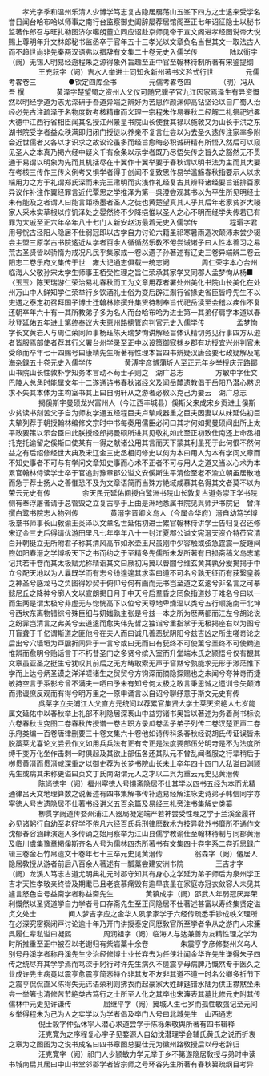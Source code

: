 <!-- { "loadSidebar": true } -->
　　孝光字季和温州乐清人少博学笃志复古隐居鴈荡山五峯下四方之士逺来受学名誉日闻台哈布哈以师事之南行台监察御史阖辞屡荐居馆阁至正七年诏征隐士以秘书监著作郎召与旺扎勒图济尔噶朗董立同应诏赴京师见帝于宣文阁进孝经图说帝大悦赐上尊明年升文林郎秘书监丞卒于官年五十三孝光以文章负名当世其文一取法古人而不趋世尚非先秦两汉语弗以措辞有文集二十卷元史入儒学传
　　
　　陆以衜字（阙）无锡人明易经遡程朱之源得象外旨趣至正中官至翰林待制所著有宋鉴提纲
　　
　　王充耘字（阙）吉水人举进士同知永新州著书义矜式行世
　　
　　元儒考畧卷三
　　
　　●钦定四库全书
　　
　　元儒考畧卷四
　　
　　（明）冯从吾 撰
　　
　　黄泽字楚望蜀之资州人父仪可随兄骥子官九江因家焉泽生有异资慨然以明经学道为志尤深研于吾道异端之辨好为苦思作颜渊仰高钻坚论以自广蜀人治经必先古注疏泽于名物度数考核精审而义理一宗程朱作易春秋二经解二礼祭祀述畧大徳中江西行省相臣闻其名授江州景星书院山长使食其禄以施敎又为山长于洪之东湖书院受学者益众秩满即归闭门授徒以养亲不复言仕尝以为去圣久逺传注家率多附会近世儒者又各以才识求之故议论虽多而经旨愈晦必积诚研精有所悟入然后可以窥见圣人之本真乃掲六经中疑义千有余条以示学者既乃尽悟失传之旨久之豁然无不贯通于易谓以明象为先而其机括尽在十翼作十翼举要于春秋谓以明书法为主而其大要在考核三传作三传义例考又惧学者得于创闻不复致思作易学滥觞春秋指要示人以求端用力之方于礼谓郑氏深而未完王肃明而实浅作礼经复古其辨释诸经要旨诋排百家异议作补注作翼经罪言近代覃思之学推泽为第一呉澄尝观其书以为平生所见明经士未有能及之者谓人曰能言距杨墨者圣人之徒也黄楚望真其人乎其后年老家贫岁大祲家人采木实草根以疗饥泽处之晏然终不少降挹惟以圣人之心不明而经学失传若已有罪为大戚至正六年卒年八十七门人新安赵汸最着元史入儒学传
　　
　　程瑁字君用号恱古泾阳人隐居不仕弱冠即以古学自力讨论六籍虽祁寒暑雨造次颠沛未尝少辍尝主盟三原学古书院逺近从学者百余人循循然乐敎不倦尝诫诸子曰人性本善习之易荒古圣贤皆以骄惰为戒况凡民乎集家戒一卷以遗子孙著述有辽史三卷异端辨二卷云阳志二卷乐府文集传于世　雍大记通志俱载一统志阙
　　
　　周仁荣字本心台州临海人父敬孙宋太学生师事王栢受性理之旨仁荣承其家学又同郡人孟梦恂从杨■〈玉玉〉陈天瑞游仁荣治易礼春秋而工为文章用荐者署处州美化书院山长美化在处州万山中人鲜知学仁荣举行乡饮酒礼士俗为变后辟江淛行省掾史省臣皆呼先生不以吏遇之泰定初召拜国子博士迁翰林修撰升集贤待制奉旨代祀岳渎至会稽以疾作不复还朝卒年六十有一其所教弟子多为名人而台哈布哈为进士第一其弟仔肩字本道以春秋登延佑五年进士第终奉议大夫恵州路摠管府判官元史入儒学传
　　
　　孟梦恂字长文黄岩人与周仁荣同师事杨珏陈天瑞梦恂讲解经旨体认精切务见行事四方从逰者皆服焉部使者荐其行义署台州学录至正中以设策御寇捄乡郡有功授宜兴州判官未受命而卒年七十四赐号曰康靖先生所著有性理本旨四书辨疑汉唐会要七政疑解及笔海杂録五十卷元史入儒学传
　　
　　黄溥字彦博蒲圻人至正元年乡举授庆元路鄮山书院山长性敦朴学知务本言动不茍士子则之　湖广总志
　　
　　方敏中字仕文巴陵人总角时能属文年十二遂通诗书春秋诸经义及闻岳麓遗教倡于岳阳乃潜心黙识求不失其本体为主构室书其上曰自明轩从之游者必敎以克己为要云　湖广总志
　　
　　揭傒斯字曼硕龙兴富州人（今江西丰城县）傒斯父来成宋乡贡进士傒斯少贫读书刻苦父子自为师友学通五经程巨夫卢摰咸器重之巨夫因妻以从妹延佑初巨夫摰列荐于朝授翰林编修文宗时中书每奏用儒臣必问曰其才何如掲曼硕间出所上太平政要策以示台臣曰此朕授经郎掲曼硕所进其见敬礼如此至正初致仕南还上命丞相托克托谕留之傒斯曰使某有一得之献诸公用其言而天下蒙其利虽死于此何恨不然何益之有后绍修经世大典及宋辽金三史丞相问修史以何为本曰用人为本有学问文章而不知史事者不可与有学问文章知史事而心术不正者不可与用人之道又当以心术为本累官翰林侍读学士卒于官追封豫章郡公谥文安傒斯生平清俭至老不渝立朝虽居散地而急于荐士扬人之善惟恐不及为文章语简而当殊方絶域咸慕其名得其文者莫不以为荣云元史有传
　　
　　余天民元延佑间授白鹭洲书院山长敦复古道务崇正学书院侧有奉浮屠者请于总管毁之立复古亭于上由是洲地悉属书院见呉师尹书院记　曾洋撰白鹭书院志人物列传
　　
　　黄溍字晋卿义乌人（今属金华府）溍自幼笃学博极羣书师事长山敎谕王炎泽以文章名世延佑初进士累官翰林侍讲学士告归复召还修宋辽金三史后得请优游田里凡七年卒年八十一封江夏郡公谥文宪溍天资介特莅官清白升朝挺立无所附君子称其清风高节如氷壶玉尺虽刚中少容触或弦急霆震一旋踵间煦如阳春溍之学博极天下之书而约之于至精多先儒所未发所著有日损斋稿义乌志笔记共若干卷而其太极赋尤称精诣其文曰厥初冯翼以瞢闇兮维玄黄其孰分爰掲掲于中立兮配天地以为人曩既学而有志兮纷遑遑其求索曰道不可名兮孰无征而有获繄皇羲之神圣兮感龙马之负图得妙契于俯仰兮何有画而无书岂至道之玄逺兮非名言之可摹懿尼丘之降神兮廓人文以宣朗掲日月于中天兮启羣昏之罔象指道妙于难名兮曰以一而生两是谓太极兮非虚无与惚恍高下以位兮天尊地卑燥湿以类兮五行顺施南干北坤兮西坎东离物错综兮殊巨细与妍媸孰主张是兮兹一本之所为厯两都而江左兮胡论说之纷霏岂清言之弗美兮去道逺而愈失伟先哲之独诣兮重指掌于无极掲座右以为图兮开盲聋于千亿谓斯道之匪他兮在夫人而曰诚几善恶犹阴阳兮兹吉凶之所生嗟竒论之后出兮穴墙垣为戸牖折同异于一言兮或曰无而曰有莸终不可使薫兮垩终不可使黝道惟辨而愈明兮贻话言于不朽昔圣门之多贤兮缤入室而升堂端木氏之颕悟兮仅有覩其文章虽亚圣之挺生兮犹叹其前后之无方畴敢索无声于窅黙兮孰能求无形于渺茫惟下学而上达兮炳圣谟之洋洋嗟诸生之贸贸兮方钩深而摘隐探赐也之未闻兮夸神竒而捷敏持空言于系影兮曾不满夫一哂曰予未有知兮何太极之敢言秉思诚之遗训兮矢颠沛而弗谖庶反观而有得兮明万里之一原申诵言以自诏兮聊纾意于斯文元史有传
　　
　　呉莱字立夫浦江人父直方元统间以荐累官集贤大学士莱天资絶人七岁能属文延佑中以春秋举上礼部不利隐居深褭山中益穷诸书奥旨以著述为务着尚书标说六卷春秋世变图二卷春秋传授谱一卷古职方录瓜卷孟子弟子列传二卷汉楚正声二卷乐府类编一百卷唐律删要三十卷文集六十卷他如诗传科条春秋经说胡氏传证误皆未脱藁莱尤喜论文尝云作文如用兵兵法有正有竒正是法度要部伍分明竒是不为法度所缚千变万化坐作击刺一时俱起及其欲止部伍各还其队元不曾乱闻者服之行辈稍后于栁贯黄溍而贯溍咸深重之以御史荐为长芗书院山长未上卒年四十四门人私谥曰渊颕先生或病其未称更谥曰贞文丁氏南湖谓元人之才以二呉为重云元史见黄溍传
　　
　　陈尚徳字（阙）福州寜徳人号惧斋隐居不仕其学以四书五经为本而尤精通律吕天文地理算数之说著述有四书集解书传补遗易经解注咏史诗弟子韩信同字亦寜徳人号古遗隐居不仕著书经讲义五百余篇及易经三礼旁注书集解史类纂
　　
　　栁贯字阙道传婺州浦江人器局凝定端严若神尝受性理之学于兰溪金履祥必见诸躬行自幼至老好学不倦凡六经百氏兵刑律厯数术方技异敎外书靡所不通作文沈郁舂容涵肆演迤人多传诵之始用察举为江山县儒学教谕仕至翰林待制与同郡黄溍及临川虞集豫章掲傒斯齐名人号为儒林四杰所著书有文集四十卷字系二卷近思録广辑三卷金石竹帛遗文十卷年七十三卒元史见黄溍传
　　
　　翁森字（阙）僊居人隐居敎授从游者前后八百余人著述有一瓢藁尝建安洲书院
　　
　　王吉才字（阙）龙溪人笃志古道尤明典礼元时郡守知其有身心之学延为弟子师后为泉州学正吉才天性孝敬亲终皆及期耄已且老哀慕痛毁有逾早丧虽在家庭亦冠衣敛容人未见其遽言怒色自号益斋学者称益斋先生
　　
　　黄镇成字（阙）邵武人年弱冠厌弃荣利慨然以圣贤道学自力学者号曰存斋先生至正间隐居不仕著述甚富以寿终集贤定谥贞文处士
　　
　　闻人梦吉字应之金华人夙承家学于六经传疏悉手钞成帙义理所在必深究密察闭戸讨论逾十年乃开门讲授泰定间厯敎官所至学者争从之游门人宋濂呉履仁辈私谥曰凝熙
　　
　　周润祖字（阙）临海人与达兼善为友精性理之学为时所推重至正中被召以老谢归有紫岩藁十余卷
　　
　　朱震亨字彦修婺州义乌人别号丹溪学者称丹溪先生少治经修博士业长弃去为任侠壮闻金华许先生谦得朱子四传之统尽弃其学学焉而笃深于躬行时许先生病久不瘥震亨母病脾乃慨然专于医久之业成许先生病竟以震亨愈震亨简悫特介非其友不友非其道不道一时名公卿多折节下之震亨侃侃直义陈得失无讳语荣利则拂衣而起豪家大姓肆筵错水陆为供正襟黙坐未尝一举箸也清修苦节絶类古笃行之士所至人化之其卒也宋濂表其墓比修元史附其传儒林中元史见许谦传
　　
　　屈继平字（阙）翼城人生七岁而孤性敏强记至元间乡举得程朱为己为人之实学以为学者倡及卒门人号曰北城先生　山西通志
　　
　　倪士毅字仲弘休寜人潜心求道尝学于陈栎朱敬舆所著有四书辑释
　　
　　汪克寛为之序程复心字子见婺源人自幼沈潜理学会辅氏黄氏之说而折衷之章为之图图为之说书成名曰四书章图总要仕元为徽州路敎授后以母老辞归
　　
　　汪克寛字（阙）祁门人少颕敏力学元举于乡不第遂隐居敎授与弟时中读书城南扁其居曰中山书堂邻郡学者皆宗师之号环谷先生所著有春秋纂疏纲目考异
　　

